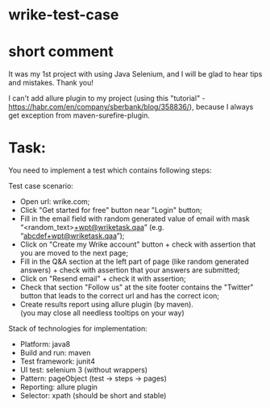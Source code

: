 # wrike-test-case

# short comment
It was my 1st project with using Java Selenium, and I will be glad to hear tips and mistakes. Thank you!

I can't add allure plugin to my project (using this "tutorial" - https://habr.com/en/company/sberbank/blog/358836/), because I always get exception from maven-surefire-plugin.


# Task:
You need to implement a test which contains following steps:

Test case scenario:

- Open url: wrike.com;
- Click "Get started for free" button near "Login" button;
- Fill in the email field with random generated value of email with mask “<random_text>+wpt@wriketask.qaa” (e.g. “abcdef+wpt@wriketask.qaa”);
- Click on "Create my Wrike account" button + check with assertion that you are moved to the next page;
- Fill in the Q&A section at the left part of page (like random generated answers) + check with assertion that your answers are submitted;
- Click on "Resend email" + check it with assertion;
- Check that section "Follow us" at the site footer contains the "Twitter" button that leads to the correct url and has the correct icon;
- Create results report using allure plugin (by maven).  
(you may close all needless tooltips on your way)


Stack of technologies for implementation:

- Platform: java8
- Build and run: maven
- Test framework: junit4
- UI test: selenium 3 (without wrappers)
- Pattern: pageObject (test -> steps -> pages)
- Reporting: allure plugin
- Selector: xpath (should be short and stable)

